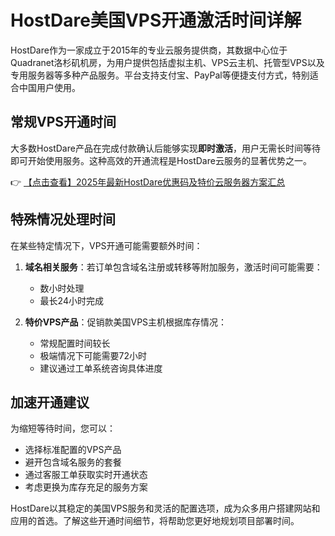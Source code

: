 # HostDare美国VPS开通激活时间详解

HostDare作为一家成立于2015年的专业云服务提供商，其数据中心位于Quadranet洛杉矶机房，为用户提供包括虚拟主机、VPS云主机、托管型VPS以及专用服务器等多种产品服务。平台支持支付宝、PayPal等便捷支付方式，特别适合中国用户使用。

## 常规VPS开通时间

大多数HostDare产品在完成付款确认后能够实现**即时激活**，用户无需长时间等待即可开始使用服务。这种高效的开通流程是HostDare云服务的显著优势之一。

👉 [【点击查看】2025年最新HostDare优惠码及特价云服务器方案汇总](https://bit.ly/hostdare)

## 特殊情况处理时间

在某些特定情况下，VPS开通可能需要额外时间：

1. **域名相关服务**：若订单包含域名注册或转移等附加服务，激活时间可能需要：
   - 数小时处理
   - 最长24小时完成

2. **特价VPS产品**：促销款美国VPS主机根据库存情况：
   - 常规配置时间较长
   - 极端情况下可能需要72小时
   - 建议通过工单系统咨询具体进度

## 加速开通建议

为缩短等待时间，您可以：
- 选择标准配置的VPS产品
- 避开包含域名服务的套餐
- 通过客服工单获取实时开通状态
- 考虑更换为库存充足的服务方案

HostDare以其稳定的美国VPS服务和灵活的配置选项，成为众多用户搭建网站和应用的首选。了解这些开通时间细节，将帮助您更好地规划项目部署时间。
